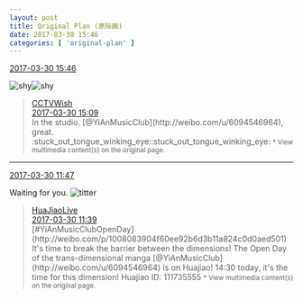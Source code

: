 ```yaml
---
layout: post
title: Original Plan (原际画)
date: 2017-03-30 15:46
categories: [ 'original-plan' ]
---
```


<div class="weibo-info">
  <a href="http://weibo.com/5626539553/ECbZz07fs">2017-03-30 15:46</a>
</div>

![shy](http://img.t.sinajs.cn/t4/appstyle/expression/ext/normal/6e/shamea_org.gif)![shy](http://img.t.sinajs.cn/t4/appstyle/expression/ext/normal/6e/shamea_org.gif)

<!-- more -->

> <div class="weibo-post-name">
>   <a href="http://weibo.com/cctvwish">CCTVWish</a>
> </div>
> <div class="weibo-info">
>   <a href="http://weibo.com/3802580928/ECbKDbcMr">2017-03-30 15:09</a>
> </div>
> In the studio. [@YiAnMusicClub](http://weibo.com/u/6094546964), great. :stuck_out_tongue_winking_eye::stuck_out_tongue_winking_eye:  
> <small>* View multimedia content(s) on the original page.</small>

---

<div class="weibo-info">
  <a href="http://weibo.com/5626539553/ECaqsA0eh">2017-03-30 11:47</a>
</div>

Waiting for you. ![titter](http://img.t.sinajs.cn/t4/appstyle/expression/ext/normal/19/heia_org.gif)

> <div class="weibo-post-name">
>   <a href="http://weibo.com/huajiaozhibo">HuaJiaoLive</a>
> </div>
> <div class="weibo-info">
>   <a href="http://weibo.com/5586100914/ECanktNk1">2017-03-30 11:39</a>
> </div>
> [#YiAnMusicClubOpenDay](http://weibo.com/p/1008083904f60ee92b6d3b11a824c0d0aed501) It's time to break the barrier between the dimensions! The Open Day of the trans-dimensional manga [@YiAnMusicClub](http://weibo.com/u/6094546964) is on Huajiao! 14:30 today, it's the time for this dimension! Huajiao ID: 111735555  
> <small>* View multimedia content(s) on the original page.</small>
